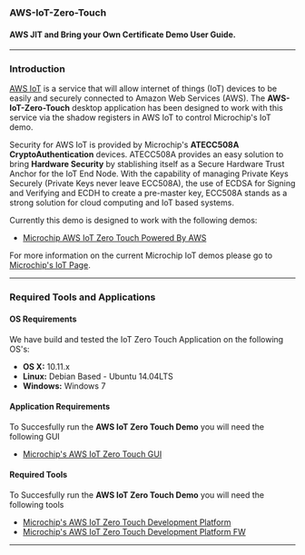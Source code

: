 ### AWS-IoT-Zero-Touch
#### AWS JIT and Bring your Own Certificate Demo User Guide.

---

### Introduction
[AWS IoT](http://aws.amazon.com/iot/) is a service that will allow internet of things (IoT) devices to be easily and securely connected to Amazon Web Services (AWS).  The __AWS-IoT-Zero-Touch__ desktop application has been designed to work with this service via the shadow registers in AWS IoT to control Microchip's IoT demo.

Security for AWS IoT is provided by Microchip's __ATECC508A CryptoAuthentication__ devices. ATECC508A provides an easy solution to bring __Hardware Security__ by stablishing itself as a Secure Hardware Trust Anchor for the IoT End Node. With the capability of managing Private Keys Securely (Private Keys never leave ECC508A), the use of ECDSA for Signing and Verifying and ECDH to create a pre-master key, ECC508A stands as a strong solution for cloud computing and IoT based systems.

Currently this demo is designed to work with the following demos:
- [Microchip AWS IoT Zero Touch Powered By AWS](https://github.com/MicrochipTech/aws-iot-firmware-pic32mz)

For more information on the current Microchip IoT demos please go to [Microchip's IoT Page](http://www.microchip.com/iot).

---

### Required Tools and Applications
#### OS Requirements
We have build and tested the IoT Zero Touch Application on the following OS's:
- __OS X:__ 10.11.x
- __Linux:__ Debian Based - Ubuntu 14.04LTS
- __Windows:__ Windows 7

#### Application Requirements 
To Succesfully run the __AWS IoT Zero Touch Demo__ you will need the following GUI
- [Microchip's AWS IoT Zero Touch GUI](https://github.com/MicrochipTech/AWS-IoT-Zero-Touch/tree/master/software/AWS-IoT-Zero-Touch-GUI)
 
#### Required Tools
To Succesfully run the __AWS IoT Zero Touch Demo__ you will need the following tools
- [Microchip's AWS IoT Zero Touch Development Platform](http://preview.atmel.com/tools/AT88CKECC-AWS-XSTK.aspx)
- [Microchip's AWS IoT Zero Touch Development Platform FW](https://github.com/MicrochipTech/AWS-IoT-Zero-Touch/tree/master/software/AWS-IoT-Zero-Touch-FW)

---

